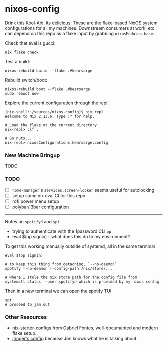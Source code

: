 # nixos-config

Drink this Kool-Aid, its delicious. These are the flake-based NixOS system configurations for all my machines. Downstream consumers at work, etc. can depend on this repo as a flake input by grabbing `nixosModules.base`.

Check that eval is gucci:

```
nix flake check
```

Test a build:

```
nixos-rebuild build --flake .#kearsarge
```

Rebuild switch/boot:

```
nixos-rebuild boot --flake .#kearsarge
sudo reboot now
```

Explore the current configuration through the repl:

```
[nix-shell:~/sources/nixos-config]$ nix repl
Welcome to Nix 2.13.6. Type :? for help.

# Load the flake at the current directory
nix-repl> :lf .

# Go nuts...
nix-repl> nixosConfigurations.kearsarge.config
```

### New Machine Bringup

TODO

### TODO

- [ ] `home-manager`'s `services.screen-locker` seems useful for autolocking
- [ ] setup some nix eval CI for this repo
- [ ] rofi power menu setup
- [ ] polybar/i3bar configuration

---

Notes on `spotifyd` and `spt`

- trying to authenticate with the 1password CLI `op`
- eval $(op signin) - what does this do to my environment?

To get this working manually outside of systemd, all in the same terminal

```
eval $(op signin)

# to keep this thing from detaching, `--no-daemon`
spotify --no-deamon --config-path /nix/store/...

# where I stole the nix store path for the config file from
systemctl status --user spotifyd which is provided by my nixos config
```

Then in a new terminal we can open the spotify TUI

```
spt
# proceed to jam out
```

### Other Resources

* [nix-starter-configs](https://github.com/Misterio77/nix-starter-configs/tree/main) from Gabriel Fontes, well-documented and modern flake setup.
* [jringer's config](https://github.com/jonringer/nixpkgs-config/tree/master) because Jon knows what he is talking about.